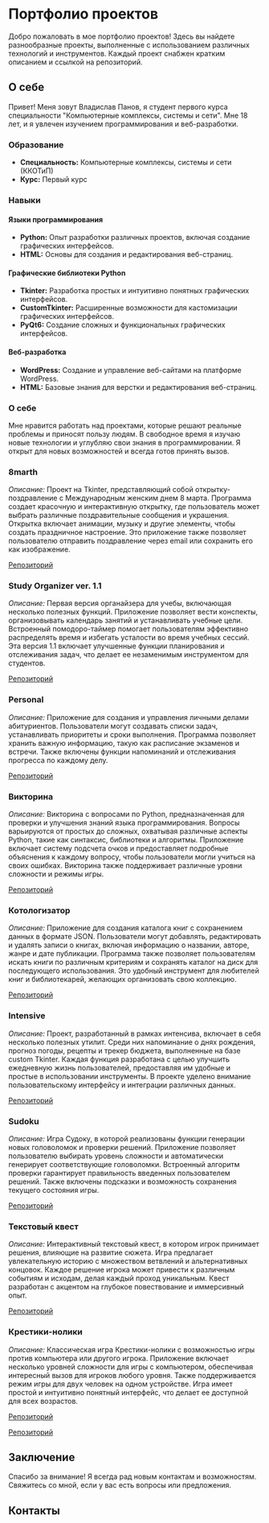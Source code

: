 # Портфолио проектов

Добро пожаловать в мое портфолио проектов! Здесь вы найдете разнообразные проекты, выполненные с использованием различных технологий и инструментов. Каждый проект снабжен кратким описанием и ссылкой на репозиторий.

## О себе

Привет! Меня зовут Владислав Панов, я студент первого курса специальности "Компьютерные комплексы, системы и сети". Мне 18 лет, и я увлечен изучением программирования и веб-разработки.

### Образование

- **Специальность:** Компьютерные комплексы, системы и сети (ККОТиП)
- **Курс:** Первый курс

### Навыки

#### Языки программирования
- **Python:** Опыт разработки различных проектов, включая создание графических интерфейсов.
- **HTML:** Основы для создания и редактирования веб-страниц.

#### Графические библиотеки Python
- **Tkinter:** Разработка простых и интуитивно понятных графических интерфейсов.
- **CustomTkinter:** Расширенные возможности для кастомизации графических интерфейсов.
- **PyQt6:** Создание сложных и функциональных графических интерфейсов.

#### Веб-разработка
- **WordPress:** Создание и управление веб-сайтами на платформе WordPress.
- **HTML:** Базовые знания для верстки и редактирования веб-страниц.

### О себе

Мне нравится работать над проектами, которые решают реальные проблемы и приносят пользу людям. В свободное время я изучаю новые технологии и углубляю свои знания в программировании. Я открыт для новых возможностей и всегда готов принять вызов.

### 8marth
*Описание:* Проект на Tkinter, представляющий собой открытку-поздравление с Международным женским днем 8 марта. Программа создает красочную и интерактивную открытку, где пользователь может выбрать различные поздравительные сообщения и украшения. Открытка включает анимации, музыку и другие элементы, чтобы создать праздничное настроение. Это приложение также позволяет пользователю отправить поздравление через email или сохранить его как изображение.

[Репозиторий](ссылка_на_репозиторий)

### Study Organizer ver. 1.1
*Описание:* Первая версия органайзера для учебы, включающая несколько полезных функций. Приложение позволяет вести конспекты, организовывать календарь занятий и устанавливать учебные цели. Встроенный помодоро-таймер помогает пользователям эффективно распределять время и избегать усталости во время учебных сессий. Эта версия 1.1 включает улучшенные функции планирования и отслеживания задач, что делает ее незаменимым инструментом для студентов.

[Репозиторий](ссылка_на_репозиторий)

### Personal
*Описание:* Приложение для создания и управления личными делами абитуриентов. Пользователи могут создавать списки задач, устанавливать приоритеты и сроки выполнения. Программа позволяет хранить важную информацию, такую как расписание экзаменов и встречи. Также включены функции напоминаний и отслеживания прогресса по каждому делу.

[Репозиторий](ссылка_на_репозиторий)

### Викторина
*Описание:* Викторина с вопросами по Python, предназначенная для проверки и улучшения знаний языка программирования. Вопросы варьируются от простых до сложных, охватывая различные аспекты Python, такие как синтаксис, библиотеки и алгоритмы. Приложение включает систему подсчета очков и предоставляет подробные объяснения к каждому вопросу, чтобы пользователи могли учиться на своих ошибках. Викторина также поддерживает различные уровни сложности и режимы игры.

[Репозиторий](ссылка_на_репозиторий)

### Котологизатор
*Описание:* Приложение для создания каталога книг с сохранением данных в формате JSON. Пользователи могут добавлять, редактировать и удалять записи о книгах, включая информацию о названии, авторе, жанре и дате публикации. Программа также позволяет пользователям искать книги по различным критериям и сохранять каталог на диск для последующего использования. Это удобный инструмент для любителей книг и библиотекарей, желающих организовать свою коллекцию.

[Репозиторий](ссылка_на_репозиторий)

### Intensive
*Описание:* Проект, разработанный в рамках интенсива, включает в себя несколько полезных утилит. Среди них напоминание о днях рождения, прогноз погоды, рецепты и трекер бюджета, выполненные на базе custom Tkinter. Каждая функция разработана с целью улучшить ежедневную жизнь пользователей, предоставляя им удобные и простые в использовании инструменты. В проекте уделено внимание пользовательскому интерфейсу и интеграции различных данных.

[Репозиторий](ссылка_на_репозиторий)

### Sudoku
*Описание:* Игра Судоку, в которой реализованы функции генерации новых головоломок и проверки решений. Приложение позволяет пользователю выбирать уровень сложности и автоматически генерирует соответствующие головоломки. Встроенный алгоритм проверки гарантирует правильность введенных пользователем решений. Также включены подсказки и возможность сохранения текущего состояния игры.

[Репозиторий](ссылка_на_репозиторий)

### Текстовый квест
*Описание:* Интерактивный текстовый квест, в котором игрок принимает решения, влияющие на развитие сюжета. Игра предлагает увлекательную историю с множеством ветвлений и альтернативных концовок. Каждое решение игрока может привести к различным событиям и исходам, делая каждый проход уникальным. Квест разработан с акцентом на глубокое повествование и иммерсивный опыт.

[Репозиторий](ссылка_на_репозиторий)

### Крестики-нолики
*Описание:* Классическая игра Крестики-нолики с возможностью игры против компьютера или другого игрока. Приложение включает несколько уровней сложности для игры с компьютером, обеспечивая интересный вызов для игроков любого уровня. Также поддерживается режим игры для двух человек на одном устройстве. Игра имеет простой и интуитивно понятный интерфейс, что делает ее доступной для всех возрастов.

[Репозиторий](ссылка_на_репозиторий)

[Репозиторий](ссылка_на_репозиторий)

## Заключение
Спасибо за внимание! Я всегда рад новым контактам и возможностям. Свяжитесь со мной, если у вас есть вопросы или предложения.

## Контакты

